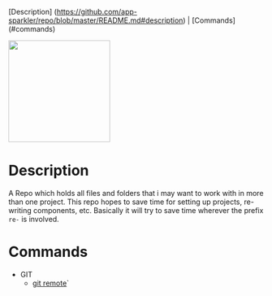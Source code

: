 [Description] (https://github.com/app-sparkler/repo/blob/master/README.md#description) | 
[Commands] (#commands)

<img src="https://octodex.github.com/images/yaktocat.png" width="200" />

# Description
A Repo which holds all files and folders that i may want to work with in more than one project.  This repo hopes to save time for setting up projects, re-writing components, etc.  Basically it will try to save time wherever the prefix `re-` is involved.

# Commands
* GIT
  *  [git remote](#git-remote)` 
